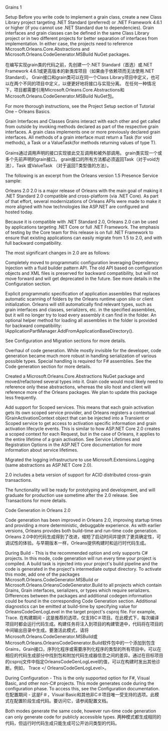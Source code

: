 Grains  1

Setup
Before you write code to implement a grain class, create a new Class Library project targeting .NET Standard (preferred) or .NET Framework 4.6.1 or higher (if you cannot use .NET Standard due to dependencies). Grain interfaces and grain classes can be defined in the same Class Library project or in two different projects for better separation of interfaces from implementation. In either case, the projects need to reference Microsoft.Orleans.Core.Abstractions and Microsoft.Orleans.CodeGenerator.MSBuild NuGet packages.

在编写实现grain类的代码之前，先创建一个.NET Standard（首选）或.NET Framework 4.6.1或更高版本的新类库项目（如果由于依赖项而无法使用.NET Standard）。 Grain接口和grain类可以在同一个Class Library项目中定义，也可以在两个不同的项目中定义，以便更好地将接口与实现分离。 在任何一种情况下，项目都需要引用Microsoft.Orleans.Core.Abstractions和Microsoft.Orleans.CodeGenerator.MSBuild NuGet包。

For more thorough instructions, see the Project Setup section of Tutorial One – Orleans Basics.

Grain Interfaces and Classes
Grains interact with each other and get called from outside by invoking methods declared as part of the respective grain interfaces. A grain class implements one or more previously declared grain interfaces. All methods of a grain interface must return a Task (for void methods), a Task<T> or a ValueTask<T>(for methods returning values of type T).

Grains通过调用声明的接口实现彼此交互调用和被外部调用。 grain类实现一个或多个先前声明的grain接口。 grain接口的所有方法都必须返回Task（对于void方法），Task <T>或ValueTask <T>（对于返回T类型值的方法）。

The following is an excerpt from the Orleans version 1.5 Presence Service sample:












Orleans 2.0
2.0 is a major release of Orleans with the main goal of making it .NET Standard 2.0 compatible and cross-platform (via .NET Core). As part of that effort, several modernizations of Orleans APIs were made to make it more aligned with how technologies like ASP.NET are configured and hosted today.

Because it is compatible with .NET Standard 2.0, Orleans 2.0 can be used by applications targeting .NET Core or full .NET Framework. The emphasis of testing by the Core team for this release is on full .NET Framework to ensure that existing applications can easily migrate from 1.5 to 2.0, and with full backward compatibility.

The most significant changes in 2.0 are as follows:

Completely moved to programmatic configuration leveraging Dependency Injection with a fluid builder pattern API.
The old API based on configuration objects and XML files is preserved for backward compatibility, but will not move forward and will get deprecated in the future. See more details in the Configuration section.

Explicit programmatic specification of application assemblies that replaces automatic scanning of folders by the Orleans runtime upon silo or client initialization.
Orleans will still automatically find relevant types, such as grain interfaces and classes, serializers, etc. in the specified assemblies, but it will no longer try to load every assembly it can find in the folder. An optional helper method for loading all assemblies in the folder is provided for backward compatibility: IApplicationPartManager.AddFromApplicationBaseDirectory().

See Configuration and Migration sections for more details.

Overhaul of code generation.
While mostly invisible for the developer, code generation became much more robust in handling serialization of various possible types. Special handling is required for F# assemblies. See the Code generation section for more details.

Created a Microsoft.Orleans.Core.Abstractions NuGet package and moved/refactored several types into it.
Grain code would most likely need to reference only these abstractions, whereas the silo host and client will reference more of the Orleans packages. We plan to update this package less frequently.

Add support for Scoped services.
This means that each grain activation gets its own scoped service provider, and Orleans registers a contextual IGrainActivationContext object that can be injected into a Transient or Scoped service to get access to activation specific information and grain activation lifecycle events. This is similar to how ASP.NET Core 2.0 creates a scoped context for each Request, but in the case of Orleans, it applies to the entire lifetime of a grain activation. See Service Lifetimes and Registration Options in the ASP.NET Core documentation for more information about service lifetimes.

Migrated the logging infrastructure to use Microsoft.Extensions.Logging (same abstractions as ASP.NET Core 2.0).

2.0 includes a beta version of support for ACID distributed cross-grain transactions.

The functionality will be ready for prototyping and development, and will graduate for production use sometime after the 2.0 release. See Transactions for more details.






Code Generation in Orleans 2.0

Code generation has been improved in Orleans 2.0, improving startup times and providing a more deterministic, debuggable experience. As with earlier versions, Orleans provides both build-time and run-time code generation.
Orleans 2.0中的代码生成得到了改进，缩短了启动时间并提供了更具确定性，可调试性的体验。与早期版本一样，Orleans提供构建时和运行时代码生成。

During Build - This is the recommended option and only supports C# projects. In this mode, code generation will run every time your project is compiled. A build task is injected into your project's build pipeline and the code is generated in the project's intermediate output directory. To activate this mode, add one of the packages Microsoft.Orleans.CodeGenerator.MSBuild or Microsoft.Orleans.OrleansCodeGenerator.Build to all projects which contain Grains, Grain interfaces, serializers, or types which require serializers. Differences between the packages and additional codegen information could be found in the corresponding Code Generation section. Additional diagnostics can be emitted at build-time by specifying value for OrleansCodeGenLogLevel in the target project's csproj file. For example, <OrleansCodeGenLogLevel>Trace</OrleansCodeGenLogLevel>.
在构建期间 - 这是推荐的选项，仅支持C＃项目。在此模式下，每次编译项目时都会运行代码生成。构建任务将注入到项目的构建管道中，代码将在项目的中间输出目录中生成。要激活此模式，请将Microsoft.Orleans.CodeGenerator.MSBuild或Microsoft.Orleans.OrleansCodeGenerator.Build软件包中的一个添加到包含Grains，Grain接口，序列化程序或需要序列化程序的类型的所有项目中。可以在相应的代码生成部分中找到包和附加代码生成器信息之间的差异。通过在目标项目的csproj文件中指定OrleansCodeGenLogLevel的值，可以在构建时发出其他诊断。例如，<OrleansCodeGenLogLevel> Trace </ OrleansCodeGenLogLevel>。

During Configuration - This is the only supported option for F#, Visual Basic, and other non-C# projects. This mode generates code during the configuration phase. To access this, see the Configuration documentation.
在配置期间 - 这是F＃，Visual Basic和其他非C＃项目唯一受支持的选项。此模式在配置阶段生成代码。要访问它，请参阅配置文档。

Both modes generate the same code, however run-time code generation can only generate code for publicly accessible types.
两种模式都生成相同的代码，但运行时代码生成只能生成可公开访问类型的代码。



